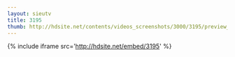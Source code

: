 ```yaml
---
layout: sieutv
title: 3195
thumb: http://hdsite.net/contents/videos_screenshots/3000/3195/preview_360p.mp4.jpg
---
```

{% include iframe src='http://hdsite.net/embed/3195' %}
 
